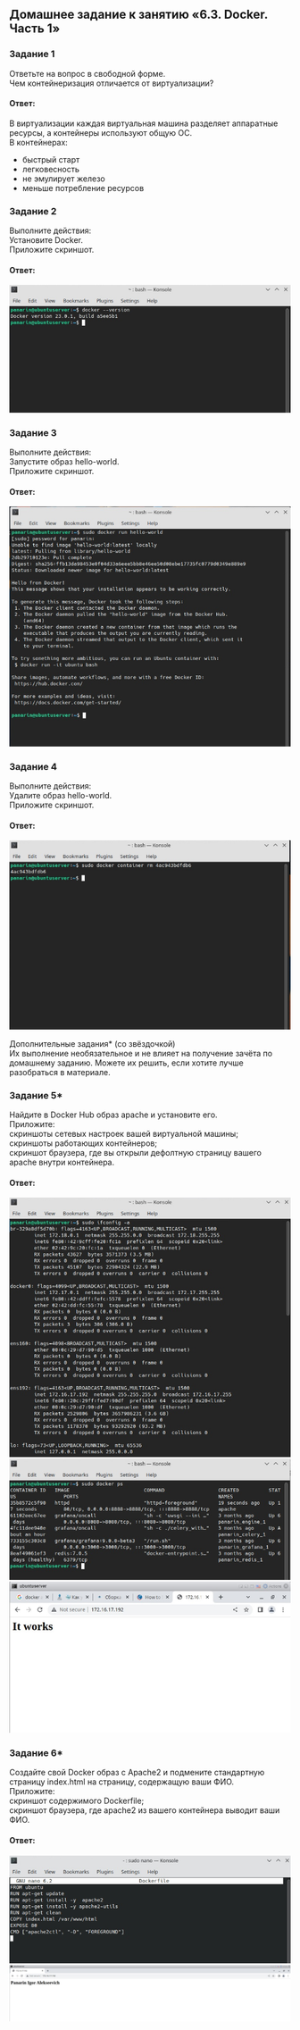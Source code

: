 ## Домашнее задание к занятию «6.3. Docker. Часть 1»  

### Задание 1  
Ответьте на вопрос в свободной форме.  
Чем контейнеризация отличается от виртуализации?  

#### Ответ:  
В виртуализации каждая виртуальная машина разделяет аппаратные ресурсы, а контейнеры используют общую ОС.  
В контейнерах:  
- быстрый старт  
- легковесность  
- не эмулирует железо  
- меньше потребление ресурсов  

### Задание 2  
Выполните действия:  
Установите Docker.  
Приложите скриншот.  

#### Ответ:  
![](https://github.com/networksuperman/netology_dev_ops/blob/main/SLINA-19/IT%20System%20and%20OS%20Linux/img/6-03-2-1.jpg)  


### Задание 3  
Выполните действия:  
Запустите образ hello-world.  
Приложите скриншот.  

#### Ответ:  
![](https://github.com/networksuperman/netology_dev_ops/blob/main/SLINA-19/IT%20System%20and%20OS%20Linux/img/6-03-3-1.jpg)  

### Задание 4  
Выполните действия:  
Удалите образ hello-world.  
Приложите скриншот.  

#### Ответ:  
![](https://github.com/networksuperman/netology_dev_ops/blob/main/SLINA-19/IT%20System%20and%20OS%20Linux/img/6-03-4-1.jpg)  

Дополнительные задания* (со звёздочкой)  
Их выполнение необязательное и не влияет на получение зачёта по домашнему заданию. Можете их решить, если хотите лучше разобраться в материале.  

### Задание 5*  
Найдите в Docker Hub образ apache и установите его.  
Приложите:  
скриншоты сетевых настроек вашей виртуальной машины;  
скриншоты работающих контейнеров;  
скриншот браузера, где вы открыли дефолтную страницу вашего apache внутри контейнера.  

#### Ответ:  
![](https://github.com/networksuperman/netology_dev_ops/blob/main/SLINA-19/IT%20System%20and%20OS%20Linux/img/6-03-5-1.jpg)  
![](https://github.com/networksuperman/netology_dev_ops/blob/main/SLINA-19/IT%20System%20and%20OS%20Linux/img/6-03-5-2.jpg)  
![](https://github.com/networksuperman/netology_dev_ops/blob/main/SLINA-19/IT%20System%20and%20OS%20Linux/img/6-03-5-3.jpg)  


### Задание 6*  
Создайте свой Docker образ с Apache2 и подмените стандартную страницу index.html на страницу, содержащую ваши ФИО.  
Приложите:  
скриншот содержимого Dockerfile;  
скриншот браузера, где apache2 из вашего контейнера выводит ваши ФИО.  

#### Ответ:  
![](https://github.com/networksuperman/netology_dev_ops/blob/main/SLINA-19/IT%20System%20and%20OS%20Linux/img/6-03-6-1.jpg)  
![](https://github.com/networksuperman/netology_dev_ops/blob/main/SLINA-19/IT%20System%20and%20OS%20Linux/img/6-03-6-2.jpg)  



